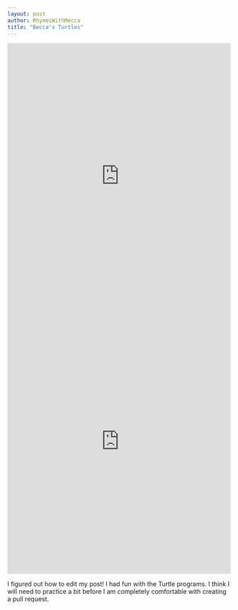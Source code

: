 ```yaml
---
layout: post
author: RhymesWithMecca
title: "Becca's Turtles"
---
```


<iframe src="https://trinket.io/embed/python/299150b7ac" width="100%" height="600" frameborder="0" marginwidth="0" marginheight="0" allowfullscreen></iframe>
<iframe src="https://trinket.io/embed/python/25e3de32dc" width="100%" height="600" frameborder="0" marginwidth="0" marginheight="0" allowfullscreen></iframe>

I figured out how to edit my post!  I had fun with the Turtle programs.  I think I will need to practice a bit before I am completely comfortable with creating a pull request.
